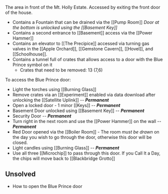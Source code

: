 The area in front of the Mt. Holly Estate. Accessed by exiting the front door of the house.

- Contains a Fountain that can be drained via the [[Pump Room]]
  *Door at the bottom is unlocked using the [[Basement Key]]*
- Contains a second entrance to [[Basement]] access via the [[Power Hammer]]
- Contains an elevator to [[The Precipice]] accessed via turning gas valves in the [[Apple Orchard]], [[Gemstone Cavern]], [[Hovel]], and [[Schoolhouse]].
- Contains a tunnel full of crates that allows access to a door with the Blue Prince symbol on it
	- Crates that need to be removed: 13 (7,6)

To access the Blue Prince door:
- Light the torches using [[Burning Glass]]
- Remove crates via an [[Experiment]] enabled via data download after unlocking the [[Satellite Uplink]] -- __*Permanent*__
- Open a locked door - 1 minor [[Keys]] -- __*Permanent*__
- Basement Door unlocked using [[Basement Key]] -- __*Permanent*__
- Security Door -- __*Permanent*__
- Turn right in the next room and use the [[Power Hammer]] on the wall -- __*Permanent*__
- Red Door opened via the [[Boiler Room]] - The room *must be drawn* on the day you wish to go through the door, otherwise this door will be closed.
- Light candles using [[Burning Glass]] -- __*Permanent*__
- Use all three [[Microchip]] to pass through this door. If you Call It a Day, the chips will move back to [[Blackbridge Grotto]]

## Unsolved
- How to open the Blue Prince door
